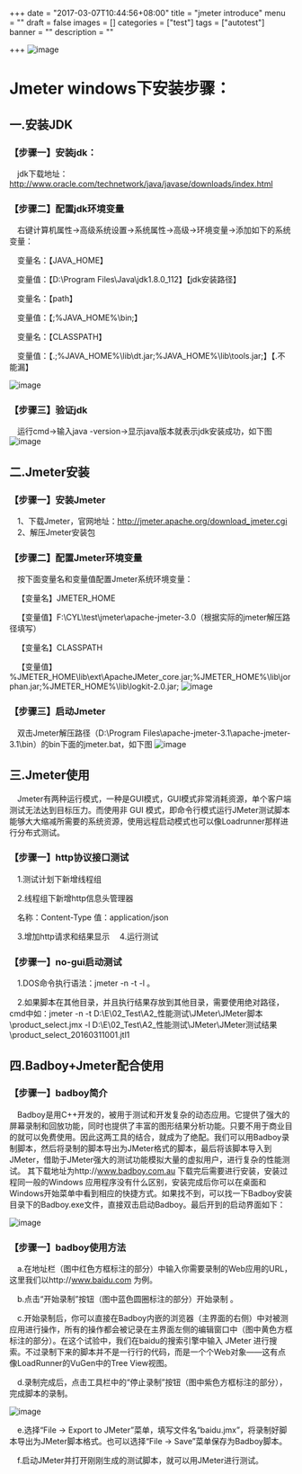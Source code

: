 +++
date = "2017-03-07T10:44:56+08:00"
title = "jmeter introduce"
menu = ""
draft = false
images = []
categories = ["test"]
tags = ["autotest"]
banner = ""
description = ""

+++
![image](/img/jmeter.jpg) 
# Jmeter  windows下安装步骤：

## 一.安装JDK
### 【步骤一】安装jdk：
&emsp;jdk下载地址：http://www.oracle.com/technetwork/java/javase/downloads/index.html

### 【步骤二】配置jdk环境变量

&emsp;右键计算机属性->高级系统设置->系统属性->高级->环境变量->添加如下的系统变量：

&emsp;变量名：【JAVA_HOME】

&emsp;变量值：【D:\Program Files\Java\jdk1.8.0_112】【jdk安装路径】

&emsp;变量名：【path】

&emsp;变量值：【\;%JAVA_HOME%\bin;】

&emsp;变量名：【CLASSPATH】

&emsp;变量值：【.;%JAVA_HOME%\lib\dt.jar;%JAVA_HOME%\lib\tools.jar;】【.不能漏】

![image](/img/path.jpg)
### 【步骤三】验证jdk

&emsp;运行cmd->输入java -version->显示java版本就表示jdk安装成功，如下图
![image](/img/cmd.png)
## 二.Jmeter安装

### 【步骤一】安装Jmeter
&emsp;1、下载Jmeter，官网地址：http://jmeter.apache.org/download_jmeter.cgi
&emsp;2、解压Jmeter安装包
### 【步骤二】配置Jmeter环境变量
&emsp;按下面变量名和变量值配置Jmeter系统环境变量：

&emsp;【变量名】JMETER_HOME

&emsp;【变量值】F:\CYL\test\jmeter\apache-jmeter-3.0（根据实际的jmeter解压路径填写）

&emsp;【变量名】CLASSPATH

&emsp;【变量值】%JMETER_HOME\lib\ext\ApacheJMeter_core.jar;%JMETER_HOME%\lib\jorphan.jar;%JMETER_HOME%\lib\logkit-2.0.jar;
![image](/img/path1.png)

### 【步骤三】启动Jmeter
&emsp;双击Jmeter解压路径（D:\Program Files\apache-jmeter-3.1\apache-jmeter-3.1\bin）的bin下面的jmeter.bat，如下图
![image](/img/runjmeter.png)
## 三.Jmeter使用
&emsp;Jmeter有两种运行模式，一种是GUI模式，GUI模式非常消耗资源，单个客户端测试无法达到目标压力。而使用非 GUI 模式，即命令行模式运行JMeter测试脚本能够大大缩减所需要的系统资源，使用远程启动模式也可以像Loadrunner那样进行分布式测试。
### 【步骤一】http协议接口测试
&emsp;1.测试计划下新增线程组

&emsp;2.线程组下新增http信息头管理器

&emsp;名称：Content-Type 值：application/json

&emsp;3.增加http请求和结果显示
&emsp;4.运行测试
### 【步骤一】no-gui启动测试
&emsp;1.DOS命令执行语法：jmeter -n -t <testplan filename> -l <listener filename>。

&emsp;2.如果脚本在其他目录，并且执行结果存放到其他目录，需要使用绝对路径，cmd中如：jmeter -n -t D:\E\02_Test\A2_性能测试\JMeter\JMeter脚本\product_select.jmx -l D:\E\02_Test\A2_性能测试\JMeter\JMeter测试结果\product_select_20160311001.jtl1

## 四.Badboy+Jmeter配合使用
### 【步骤一】badboy简介
&emsp;Badboy是用C++开发的，被用于测试和开发复杂的动态应用。它提供了强大的屏幕录制和回放功能，同时也提供了丰富的图形结果分析功能。只要不用于商业目的就可以免费使用。因此这两工具的结合，就成为了绝配。我们可以用Badboy录制脚本，然后将录制的脚本导出为JMeter格式的脚本，最后将该脚本导入到JMeter，借助于JMeter强大的测试功能模拟大量的虚拟用户，进行复杂的性能测试。
其下载地址为http://www.badboy.com.au
下载完后需要进行安装，安装过程同一般的Windows 应用程序没有什么区别，安装完成后你可以在桌面和Windows开始菜单中看到相应的快捷方式。如果找不到，可以找一下Badboy安装目录下的Badboy.exe文件，直接双击启动Badboy。最后开到的启动界面如下：
  
![image](/img/badboy.png)
                     
### 【步骤一】badboy使用方法
&emsp;a.在地址栏（图中红色方框标注的部分）中输入你需要录制的Web应用的URL，这里我们以http://www.baidu.com
为例。

 &emsp;b.点击“开始录制”按钮（图中蓝色圆圈标注的部分）开始录制 。
 
 &emsp;c.开始录制后，你可以直接在Badboy内嵌的浏览器（主界面的右侧）中对被测应用进行操作，所有的操作都会被记录在主界面左侧的编辑窗口中（图中黄色方框标注的部分）。在这个试验中，我们在baidu的搜索引擎中输入 JMeter 进行搜索。不过录制下来的脚本并不是一行行的代码，而是一个个Web对象——这有点像LoadRunner的VuGen中的Tree View视图。
 
 &emsp;d.录制完成后，点击工具栏中的“停止录制”按钮（图中紫色方框标注的部分），完成脚本的录制。
 
![image](/img/export.png)
 
&emsp;e.选择“File -> Export to JMeter”菜单，填写文件名“baidu.jmx”，将录制好脚本导出为JMeter脚本格式。也可以选择“File -> Save”菜单保存为Badboy脚本。

&emsp;f.启动JMeter并打开刚刚生成的测试脚本，就可以用JMeter进行测试。
